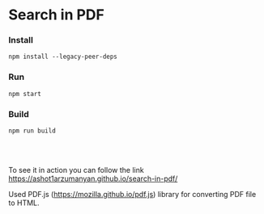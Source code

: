 # Search in PDF

### Install
```
npm install --legacy-peer-deps
```

### Run
```
npm start
```

### Build
```
npm run build
```

<br/><br/>

To see it in action you can follow the link https://ashot1arzumanyan.github.io/search-in-pdf/

Used PDF.js (https://mozilla.github.io/pdf.js) library for converting PDF file to HTML.